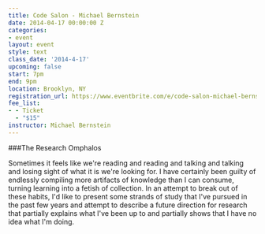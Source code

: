 ```yaml
---
title: Code Salon - Michael Bernstein
date: 2014-04-17 00:00:00 Z
categories:
- event
layout: event
style: text
class_date: '2014-4-17'
upcoming: false
start: 7pm
end: 9pm
location: Brooklyn, NY
registration_url: https://www.eventbrite.com/e/code-salon-michael-bernstein-tickets-10566100491
fee_list:
- - Ticket
  - "$15"
instructor: Michael Bernstein
---
```


###The Research Omphalos

Sometimes it feels like we're reading and reading and talking and talking and losing sight of what it is we're looking for. I have certainly been guilty of endlessly compiling more artifacts of knowledge than I can consume, turning learning into a fetish of collection. In an attempt to break out of these habits, I'd like to present some strands of study that I've pursued in the past few years and attempt to describe a future direction for research that partially explains what I've been up to and partially shows that I have no idea what I'm doing.